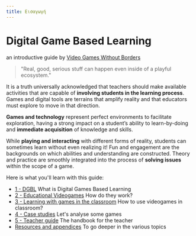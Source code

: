 ```yaml
---
title: Εισαγωγή
---
```

# Digital Game Based Learning
an introductive guide by [Video Games Without Borders](https://vgwb.org)

> "Real, good, serious stuff can happen even inside of a playful ecosystem."

It is a truth universally acknowledged that teachers should make available activities that are capable of **involving students in the learning process**. Games and digital tools are terrains that amplify reality and that educators must explore to move in that direction.

**Games and technology** represent perfect environments to facilitate exploration, having a strong impact on a student’s ability to learn-by-doing and **immediate acquisition** of knowledge and skills.

While **playing and interacting** with different forms of reality, students can sometimes learn without even realizing it! Fun and engagement are the backgrounds on which abilities and understanding are constructed. Theory and practice are smoothly integrated into the process of **solving issues** within the scope of a game.

Here is what you'll learn with this guide:

- [1 - DGBL](10_dgbl.md)
  What is Digital Games Based Learning
- [2 - Educational Videogames](20_educational_videogames.md)
  How do they work?
- [3 - Learning with games in the classroom](30_learning.md)
  How to use videogames in classroom?
- [4 - Case studies](40_case_studies.md)
  Let's analyse some games
- [5 - Teacher guide](50_teacher_guide.md)
  The handbook for the teacher
- [Resources and appendices](dgbl/dgbl/resources/index.md)
  To go deeper in the various topics
